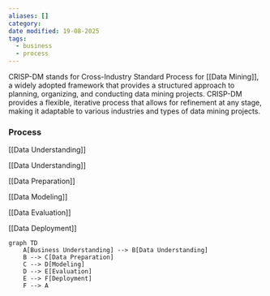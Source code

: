 ```yaml
---
aliases: []
category:
date modified: 19-08-2025
tags:
  - business
  - process
---
```

CRISP-DM stands for Cross-Industry Standard Process for [[Data Mining]], a widely adopted framework that provides a structured approach to planning, organizing, and conducting data mining projects. CRISP-DM provides a flexible, iterative process that allows for refinement at any stage, making it adaptable to various industries and types of data mining projects.

### Process

[[Data Understanding]]
   
[[Data Understanding]]
   
[[Data Preparation]]

[[Data Modeling]]
   
[[Data Evaluation]]
   
[[Data Deployment]]


```mermaid
graph TD
    A[Business Understanding] --> B[Data Understanding]
    B --> C[Data Preparation]
    C --> D[Modeling]
    D --> E[Evaluation]
    E --> F[Deployment]
    F --> A
```